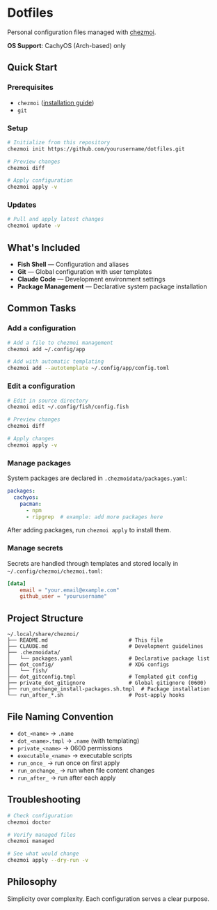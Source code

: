 # Dotfiles

Personal configuration files managed with [chezmoi](https://www.chezmoi.io/).

**OS Support**: CachyOS (Arch-based) only

## Quick Start

### Prerequisites
- `chezmoi` ([installation guide](https://www.chezmoi.io/install/))
- `git`

### Setup

```bash
# Initialize from this repository
chezmoi init https://github.com/yourusername/dotfiles.git

# Preview changes
chezmoi diff

# Apply configuration
chezmoi apply -v
```

### Updates

```bash
# Pull and apply latest changes
chezmoi update -v
```

## What's Included

- **Fish Shell** — Configuration and aliases
- **Git** — Global configuration with user templates
- **Claude Code** — Development environment settings
- **Package Management** — Declarative system package installation

## Common Tasks

### Add a configuration

```bash
# Add a file to chezmoi management
chezmoi add ~/.config/app

# Add with automatic templating
chezmoi add --autotemplate ~/.config/app/config.toml
```

### Edit a configuration

```bash
# Edit in source directory
chezmoi edit ~/.config/fish/config.fish

# Preview changes
chezmoi diff

# Apply changes
chezmoi apply -v
```

### Manage packages

System packages are declared in `.chezmoidata/packages.yaml`:

```yaml
packages:
  cachyos:
    pacman:
      - npm
      - ripgrep  # example: add more packages here
```

After adding packages, run `chezmoi apply` to install them.

### Manage secrets

Secrets are handled through templates and stored locally in `~/.config/chezmoi/chezmoi.toml`:

```toml
[data]
    email = "your.email@example.com"
    github_user = "yourusername"
```

## Project Structure

```
~/.local/share/chezmoi/
├── README.md                          # This file
├── CLAUDE.md                          # Development guidelines
├── .chezmoidata/
│   └── packages.yaml                  # Declarative package list
├── dot_config/                        # XDG configs
│   └── fish/
├── dot_gitconfig.tmpl                 # Templated git config
├── private_dot_gitignore              # Global gitignore (0600)
├── run_onchange_install-packages.sh.tmpl  # Package installation
└── run_after_*.sh                     # Post-apply hooks
```

## File Naming Convention

- `dot_<name>` → `.name`
- `dot_<name>.tmpl` → `.name` (with templating)
- `private_<name>` → 0600 permissions
- `executable_<name>` → executable scripts
- `run_once_` → run once on first apply
- `run_onchange_` → run when file content changes
- `run_after_` → run after each apply

## Troubleshooting

```bash
# Check configuration
chezmoi doctor

# Verify managed files
chezmoi managed

# See what would change
chezmoi apply --dry-run -v
```

## Philosophy

Simplicity over complexity. Each configuration serves a clear purpose.